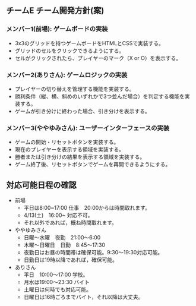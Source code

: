 ## チームE チーム開発方針(案)

### メンバー1(前場): ゲームボードの実装
- 3x3のグリッドを持つゲームボードをHTMLとCSSで実装する。
- グリッドのセルをクリックできるようにする。
- セルがクリックされたら、プレイヤーのマーク（X or O）を表示する。

### メンバー2(ありさん): ゲームロジックの実装
- プレイヤーの切り替えを管理する機能を実装する。
- 勝利条件（縦、横、斜めのいずれかで3つ並んだ場合）を判定する機能を実装する。
- ゲームが引き分けに終わった場合、引き分けを表示する。

### メンバー3(ややゆみさん): ユーザーインターフェースの実装
- ゲームの開始・リセットボタンを実装する。
- 現在のプレイヤーを表示する領域を実装する。
- 勝者または引き分けの結果を表示する領域を実装する。
- ゲーム終了後、リセットボタンでゲームを再開できるようにする。

## 対応可能日程の確認  
  * 前場
    * 平日は8:00~17:00 仕事　20:00からは時間取れます。
    * 4/13(土)　16:00~ 対応不可。  
    * それ以外であれば，概ね時間取れます。  
  * ややゆみさん
    * 日曜〜水曜　夜勤　21:00〜6:00  
    * 木曜〜日曜日　日勤　8:45〜17:30  
    * 夜勤日はお昼の時間帯は確保可能。9:30〜19:30対応可能。
    * 日勤日は19時以降であれば，確保可能。  
  * ありさん
    * 平日　10:00〜17:00 学校。  
    * 月水は19:00〜23:30 バイト  
    * 土曜日は何時でも対応可能。  
    * 日曜日は16時ごろまでバイト，それ以降は大丈夫。  
